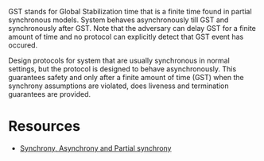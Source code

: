 GST stands for Global Stabilization time that is a finite time found in partial synchronous models. System behaves asynchronously till GST and synchronously after GST. Note that the adversary can delay GST for a finite amount of time and no protocol can explicitly detect that GST event has occured.

Design protocols for system that are usually synchronous in normal settings, but the protocol is designed to behave asynchronously. This guarantees safety and only after a finite amount of time (GST) when the synchrony assumptions are violated, does liveness and termination guarantees are provided.

# Resources

- [Synchrony, Asynchrony and Partial synchrony](https://decentralizedthoughts.github.io/2019-06-01-2019-5-31-models/)
